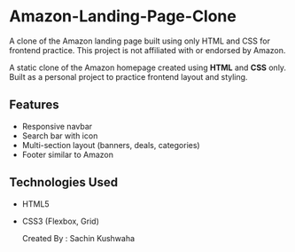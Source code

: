 # Amazon-Landing-Page-Clone

A clone of the Amazon landing page built using only HTML and CSS for frontend practice. This project is not affiliated with or endorsed by Amazon.

A static clone of the Amazon homepage created using **HTML** and **CSS** only. Built as a personal project to practice frontend layout and styling.

##  Features

- Responsive navbar
- Search bar with icon
- Multi-section layout (banners, deals, categories)
- Footer similar to Amazon


##  Technologies Used

- HTML5
- CSS3 (Flexbox, Grid)

  Created By : Sachin Kushwaha
